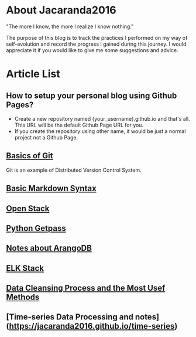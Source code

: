 # About Jacaranda2016
"The more I know, the more I realize I know nothing."

The purpose of this blog is to track the practices I performed on my way of self-evolution and record the progress I gained during this journey. I would appreciate it if you would like to give me some suggestions and advice. 

# Article List

## How to setup your personal blog using Github Pages?

* Create a new repository named {your_username}.github.io and that's all. This URL will be the default Github Page URL for you.
* If you create the repository using other name, it would be just a normal project not a Github Page.

## [Basics of Git](https://jacaranda2016.github.io/git-basics)
Git is an example of Distributed Version Control System.

## [Basic Markdown Syntax](https://jacaranda2016.github.io/markdown-syntax)

## [Open Stack](https://jacaranda2016.github.io/open-stack)

## [Python Getpass](https://jacaranda2016.github.io/python-getpass)

## [Notes about ArangoDB](https://jacaranda2016.github.io/arangoDB)

## [ELK Stack](https://jacaranda2016.github.io/elk)

## [Data Cleansing Process and the Most Usef Methods](https://jacaranda2016.github.io/data-cleansing)

## [Time-series Data Processing and notes] (https://jacaranda2016.github.io/time-series)



